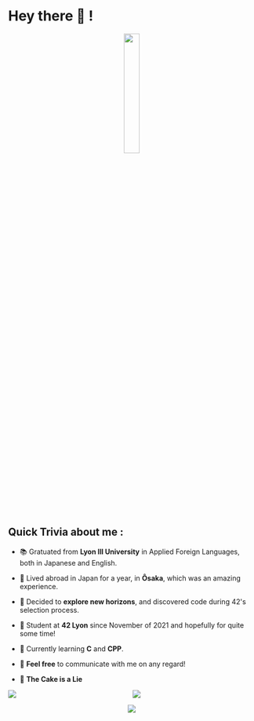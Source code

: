 # Hey there 🌅 !

<p align="center">
	<img align="center"
	     src="https://user-images.githubusercontent.com/10260230/93533501-53aa0d80-f943-11ea-90d1-e6e70eca2e29.gif" height="25%" width="25%"/>
</p>


## Quick Trivia about me :

- 📚 Gratuated from **Lyon III University** in Applied Foreign Languages, both in Japanese and English.
- 🏮 Lived abroad in Japan for a year, in **Ôsaka**, which was an amazing experience.
- 💭 Decided to **explore new horizons**, and discovered code during 42's selection process.
- 🔭 Student at  **42 Lyon** since November of 2021 and hopefully for quite some time!
- 🌱 Currently learning **C** and **CPP**.
- 💬 **Feel free** to communicate with me on any regard!

- 🎂 **The Cake is a Lie**


<div align="center">
<img src='https://github-readme-stats.vercel.app/api?username=Dieau&show_icons=true&theme=tokyonight&count_private=true&line_height=40'  align="left" />
<img src='https://github-readme-stats.vercel.app/api/top-langs/?username=Dieau&theme=tokyonight&hide_langs_below=4' align="center" />
</div>

 
<p align="center">
	<img align="center"
	src="https://komarev.com/ghpvc/?username=Dieau" />
</p>
